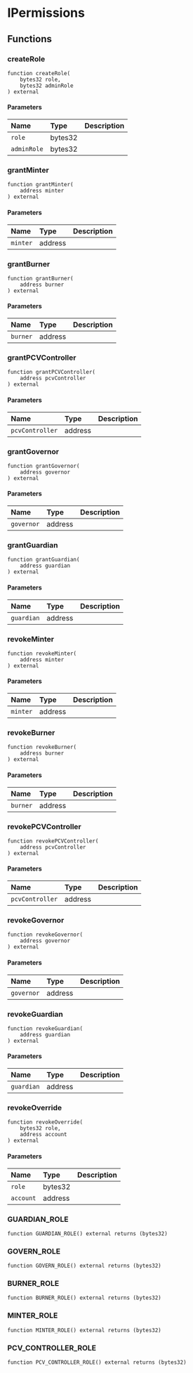 # IPermissions

## Functions

### createRole

```solidity
function createRole(
    bytes32 role,
    bytes32 adminRole
) external
```

#### Parameters

| Name | Type | Description |
| :--- | :--- | :---------- |
| `role` | bytes32 |  |
| `adminRole` | bytes32 |  |

### grantMinter

```solidity
function grantMinter(
    address minter
) external
```

#### Parameters

| Name | Type | Description |
| :--- | :--- | :---------- |
| `minter` | address |  |

### grantBurner

```solidity
function grantBurner(
    address burner
) external
```

#### Parameters

| Name | Type | Description |
| :--- | :--- | :---------- |
| `burner` | address |  |

### grantPCVController

```solidity
function grantPCVController(
    address pcvController
) external
```

#### Parameters

| Name | Type | Description |
| :--- | :--- | :---------- |
| `pcvController` | address |  |

### grantGovernor

```solidity
function grantGovernor(
    address governor
) external
```

#### Parameters

| Name | Type | Description |
| :--- | :--- | :---------- |
| `governor` | address |  |

### grantGuardian

```solidity
function grantGuardian(
    address guardian
) external
```

#### Parameters

| Name | Type | Description |
| :--- | :--- | :---------- |
| `guardian` | address |  |

### revokeMinter

```solidity
function revokeMinter(
    address minter
) external
```

#### Parameters

| Name | Type | Description |
| :--- | :--- | :---------- |
| `minter` | address |  |

### revokeBurner

```solidity
function revokeBurner(
    address burner
) external
```

#### Parameters

| Name | Type | Description |
| :--- | :--- | :---------- |
| `burner` | address |  |

### revokePCVController

```solidity
function revokePCVController(
    address pcvController
) external
```

#### Parameters

| Name | Type | Description |
| :--- | :--- | :---------- |
| `pcvController` | address |  |

### revokeGovernor

```solidity
function revokeGovernor(
    address governor
) external
```

#### Parameters

| Name | Type | Description |
| :--- | :--- | :---------- |
| `governor` | address |  |

### revokeGuardian

```solidity
function revokeGuardian(
    address guardian
) external
```

#### Parameters

| Name | Type | Description |
| :--- | :--- | :---------- |
| `guardian` | address |  |

### revokeOverride

```solidity
function revokeOverride(
    bytes32 role,
    address account
) external
```

#### Parameters

| Name | Type | Description |
| :--- | :--- | :---------- |
| `role` | bytes32 |  |
| `account` | address |  |

### GUARDIAN_ROLE

```solidity
function GUARDIAN_ROLE() external returns (bytes32)
```

### GOVERN_ROLE

```solidity
function GOVERN_ROLE() external returns (bytes32)
```

### BURNER_ROLE

```solidity
function BURNER_ROLE() external returns (bytes32)
```

### MINTER_ROLE

```solidity
function MINTER_ROLE() external returns (bytes32)
```

### PCV_CONTROLLER_ROLE

```solidity
function PCV_CONTROLLER_ROLE() external returns (bytes32)
```

